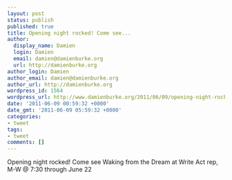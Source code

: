 ```yaml
---
layout: post
status: publish
published: true
title: Opening night rocked! Come see...
author:
  display_name: Damien
  login: Damien
  email: damien@damienburke.org
  url: http://damienburke.org
author_login: Damien
author_email: damien@damienburke.org
author_url: http://damienburke.org
wordpress_id: 1564
wordpress_url: http://www.damienburke.org/2011/06/09/opening-night-rocked-come-see/
date: '2011-06-09 00:59:32 +0000'
date_gmt: '2011-06-09 05:59:32 +0000'
categories:
- tweet
tags:
- tweet
comments: []
---
```

<p>Opening night rocked! Come see Waking from the Dream at Write Act rep, M-W @ 7:30 through June 22</p>
